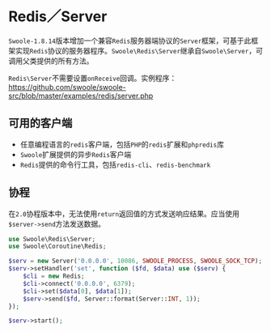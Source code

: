 # Redis／Server

 `Swoole-1.8.14`版本增加一个兼容`Redis`服务器端协议的`Server`框架，可基于此框架实现`Redis`协议的服务器程序。`Swoole\Redis\Server`继承自`Swoole\Server`，可调用父类提供的所有方法。

`Redis\Server`不需要设置`onReceive`回调。实例程序：<https://github.com/swoole/swoole-src/blob/master/examples/redis/server.php>

可用的客户端
----
* 任意编程语言的`redis`客户端，包括`PHP`的`redis`扩展和`phpredis`库
* `Swoole`扩展提供的异步`Redis`客户端
* `Redis`提供的命令行工具，包括`redis-cli`、`redis-benchmark`

协程
-----
在`2.0`协程版本中，无法使用`return`返回值的方式发送响应结果。应当使用`$server->send`方法发送数据。

```php
use Swoole\Redis\Server;
use Swoole\Coroutine\Redis;

$serv = new Server('0.0.0.0', 10086, SWOOLE_PROCESS, SWOOLE_SOCK_TCP);
$serv->setHandler('set', function ($fd, $data) use ($serv) {
	$cli = new Redis;
	$cli->connect('0.0.0.0', 6379);
	$cli->set($data[0], $data[1]);
    $serv->send($fd, Server::format(Server::INT, 1));
});

$serv->start();
```